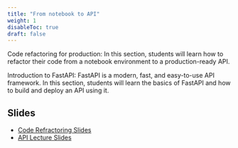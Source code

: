 ```yaml
---
title: "From notebook to API"
weight: 1
disableToc: true
draft: false
---
```



Code refactoring for production: In this section, students will learn how to refactor their code from a notebook environment to a production-ready API.

Introduction to FastAPI: FastAPI is a modern, fast, and easy-to-use API framework. In this section, students will learn the basics of FastAPI and how to build and deploy an API using it.

## Slides
* [Code Refractoring Slides](https://github.com/aaubs/ds-master/blob/main/slides/Code_Refractoring.pdf)
* [API Lecture Slides](https://github.com/aaubs/ds-master/raw/main/slides/API_Lecture.pdf)
